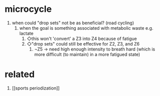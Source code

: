 # microcycle
1. when could "drop sets" not be as beneficial? (road cycling)
	1. when the goal is something associated with metabolic waste e.g. lactate
		1. ◇this won't 'convert' a Z3 into Z4 because of fatigue
		2. ◇"drop sets" could still be effective for Z2, Z3, and Z6
			1. ¬Z5 → need high enough intensity to breath hard (which is more difficult (to maintain) in a more fatigued state)

# related
1. [[sports periodization]]